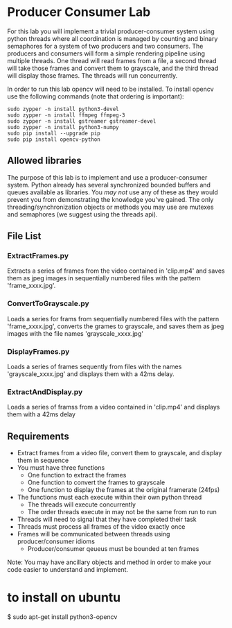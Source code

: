 # Producer Consumer Lab

For this lab you will implement a trivial producer-consumer system using
python threads where all coordination is managed by counting and binary
semaphores for a system of two producers and two consumers. The producers and
consumers will form a simple rendering pipeline using multiple threads. One
thread will read frames from a file, a second thread will take those frames
and convert them to grayscale, and the third thread will display those
frames. The threads will run concurrently.

In order to run this lab opencv will need to be installed. To install opencv
use the following commands (note that ordering is important):

    sudo zypper -n install python3-devel
    sudo zypper -n install ffmpeg ffmpeg-3
    sudo zypper -n install gstreamer gstreamer-devel
    sudo zypper -n install python3-numpy
    sudo pip install --upgrade pip
    sudo pip install opencv-python

## Allowed libraries
The purpose of this lab is to implement and use a producer-consumer system.
Python already has several synchronized bounded buffers and queues available 
as libraries. You *may not* use any of these as they would prevent you from 
demonstrating the knowledge you've gained. The only threading/synchronization
objects or methods you may use are mutexes and semaphores (we suggest using
the threads api).

## File List
### ExtractFrames.py
Extracts a series of frames from the video contained in 'clip.mp4' and saves 
them as jpeg images in sequentially numbered files with the pattern
'frame_xxxx.jpg'.

### ConvertToGrayscale.py
Loads a series for frams from sequentially numbered files with the pattern
'frame_xxxx.jpg', converts the grames to grayscale, and saves them as jpeg
images with the file names 'grayscale_xxxx.jpg'

### DisplayFrames.py
Loads a series of frames sequently from files with the names
'grayscale_xxxx.jpg' and displays them with a 42ms delay.

### ExtractAndDisplay.py
Loads a series of framss from a video contained in 'clip.mp4' and displays 
them with a 42ms delay

## Requirements
* Extract frames from a video file, convert them to grayscale, and display
them in sequence
* You must have three functions
  * One function to extract the frames
  * One function to convert the frames to grayscale
  * One function to display the frames at the original framerate (24fps)
* The functions must each execute within their own python thread
  * The threads will execute concurrently
  * The order threads execute in may not be the same from run to run
* Threads will need to signal that they have completed their task
* Threads must process all frames of the video exactly once
* Frames will be communicated between threads using producer/consumer idioms
  * Producer/consumer qeueus must be bounded at ten frames

Note: You may have ancillary objects and method in order to make your code easier to understand and implement.


# to install on ubuntu
$ sudo apt-get install python3-opencv


